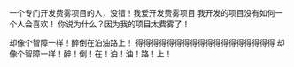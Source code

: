 一个专门开发费雾项目的人，没错！我爱开发费雾项目
我开发的项目没有如何一个人会喜欢！
你说为什么？因为我的项目太费雾了！


却像个智障一样！醉倒在泊油路上！
得得得得得得得得得得得得得得得得得得
却像个智障一样！醉！倒！在！泊！油！路！上！
